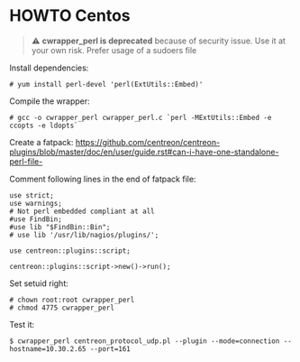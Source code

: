 # HOWTO Centos

> :warning: **cwrapper_perl is deprecated** because of security issue.
> Use it at your own risk.
> Prefer usage of a sudoers file

Install dependencies:

    # yum install perl-devel 'perl(ExtUtils::Embed)'

Compile the wrapper:

    # gcc -o cwrapper_perl cwrapper_perl.c `perl -MExtUtils::Embed -e ccopts -e ldopts`

Create a fatpack: https://github.com/centreon/centreon-plugins/blob/master/doc/en/user/guide.rst#can-i-have-one-standalone-perl-file-

Comment following lines in the end of fatpack file:

    use strict;
    use warnings;
    # Not perl embedded compliant at all
    #use FindBin;
    #use lib "$FindBin::Bin";
    # use lib '/usr/lib/nagios/plugins/';

    use centreon::plugins::script;

    centreon::plugins::script->new()->run();

Set setuid right:

    # chown root:root cwrapper_perl
    # chmod 4775 cwrapper_perl

Test it:

    $ cwrapper_perl centreon_protocol_udp.pl --plugin --mode=connection --hostname=10.30.2.65 --port=161




